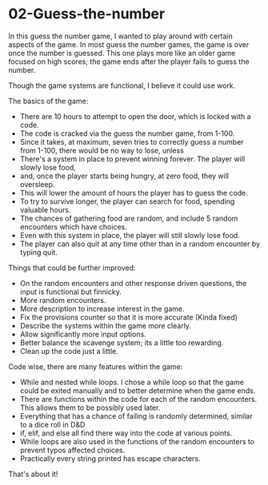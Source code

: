 # 02-Guess-the-number

In this guess the number game, I wanted to play around with certain aspects of the game.
In most guess the  number games, the game is over once the number is guessed.
This one plays more like an older game focused on high scores; the game ends
after the player fails to guess the number.

Though the game systems are functional, I believe it could use work.

The basics of the game:
* There are 10 hours to attempt to open the door, which is locked with a code.
* The code is cracked via the guess the number game, from 1-100.
* Since it takes, at maximum, seven tries to correctly guess a number from 1-100, there would be no way to lose, unless
* There's a system in place to prevent winning forever. The player will slowly lose food,
* and, once the player starts being hungry, at zero food, they will oversleep.
* This will lower the amount of hours the player has to guess the code.
* To try to survive longer, the player can search for food, spending valuable hours.
* The chances of gathering food  are random, and include 5 random encounters which have choices.
* Even with this system in place, the player will still slowly lose food.
* The player can also quit at any time other than in a random encounter by typing quit.

Things that could be further improved:
* On the random encounters and other response driven questions, the input is functional but finnicky.
* More random encounters.
* More description to increase interest in the game.
* Fix the provisions counter so that it is more accurate (Kinda fixed)
* Describe the systems within the game more clearly.
* Allow significantly more input options.
* Better balance the scavenge system; its a little too rewarding.
* Clean up the code just a little.

Code wise, there are many features within the game:
* While and nested while loops. I chose a while loop so that the game could be exited manually and to better determine when the game ends.
* There are functions within the code for each of the random encounters. This allows them to be possibly used later.
* Everything that has a chance of failing is randomly determined, similar to a dice roll in D&D
* if, elif, and else all find there way into the code at various points.
* While loops are also used in the functions of the random encounters to prevent typos affected choices.
* Practically every string printed has escape characters.

That's about it!
